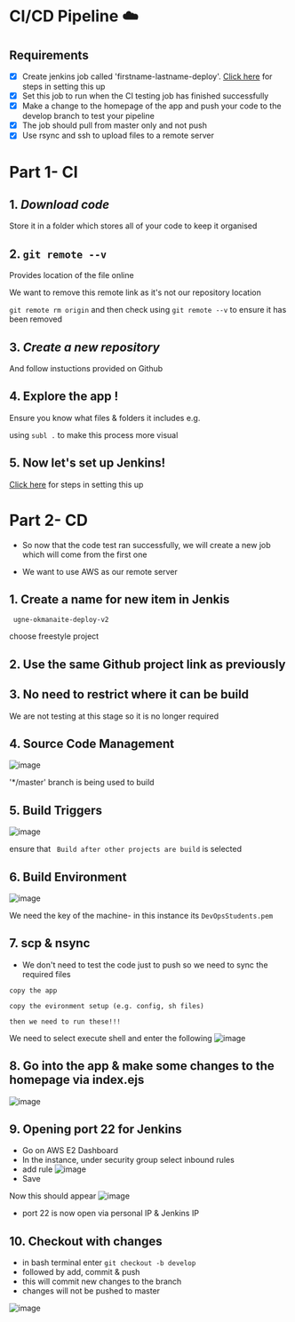 # CI/CD Pipeline :cloud:
## Requirements
- [x] Create jenkins job called 'firstname-lastname-deploy'. [Click here](https://github.com/ugneokmanaite/NodeJS_AWS_Deploy_code) for steps in setting this up 
- [x] Set this job to run when the CI testing job has finished successfully
- [x] Make a change to the homepage of the app and push your code to the develop branch to test your pipeline 
- [x] The job should pull from master only and not push
- [x] Use rsync and ssh to upload files to a remote server

# Part 1- CI

## 1. *Download code*
Store it in a folder which stores all of your code to keep it organised 

## 2. `git remote --v` 
Provides location of the file online

We want to remove this remote link as it's not our repository location

`git remote rm origin` and then check using `git remote --v` to ensure it has been removed

## 3. *Create a new repository*
 And follow instuctions provided on Github

## 4. Explore the app ! 
Ensure you know what files & folders it includes e.g. 

using `subl .` to make this process more visual

## 5. Now let's set up Jenkins!
 [Click here](https://github.com/ugneokmanaite/NodeJS_AWS_Deploy_code) for steps in setting this up 

# Part 2- CD
- So now that the code test ran successfully, we will create a new job which will come from the first one 

- We want to use AWS as our remote server

## 1. Create a name for new item in Jenkis
` ugne-okmanaite-deploy-v2`

choose freestyle project

## 2. Use the same Github project link as previously 

## 3. No need to restrict where it can be build
We are not testing at this stage so it is no longer required

## 4. Source Code Management
![image](source_code_management.JPG)

 '*/master' branch is being used to build

## 5. Build Triggers
![image](build_triggers.JPG)

ensure that ` Build after other projects are build` is selected

## 6. Build Environment
![image](build_environment.JPG)
 
 We need the key of the machine- in this instance its `DevOpsStudents.pem`

## 7. scp & nsync
- We don't need to test the code just to push so we need to sync the required files

`copy the app`

`copy the evironment setup (e.g. config, sh files)`

`then we need to run these!!!`

We need to select execute shell and enter the following
![image](execute_shell.JPG)

## 8.  Go into the app & make some changes to the homepage via index.ejs
![image](homepage_changes.JPG)

## 9. Opening port 22 for Jenkins
- Go on AWS E2 Dashboard 
- In the instance, under security group select inbound rules
- add rule
![image](inbound_rule.JPG)
- Save

Now this should appear 
![image](ports.JPG)

- port 22 is now open via personal IP & Jenkins IP

## 10. Checkout with changes 
- in bash terminal enter `git checkout -b develop`
- followed by add, commit & push 
- this will commit new changes to the branch 
- changes will not be pushed to master

![image](ugne_was_here.JPG)



